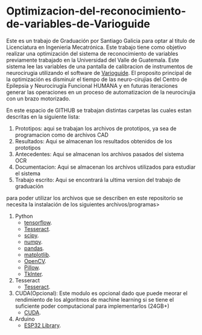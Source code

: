 # Optimizacion-del-reconocimiento-de-variables-de-Varioguide
Este es un trabajo de Graduación por Santiago Galicia para optar al titulo de Licenciatura en Ingenieria Mecatrónica.
Este trabajo tiene como objetivo realizar una optimización del sistema de reconocimiento de variables previamente trabajado en la Universidad del Valle de Guatemala. Este sistema lee las variables de una pantalla de calibracion de instrumentos de neurocirugia utilizando el software de [Varioguide](https://www.brainlab.com/es/productos-de-cirugia/relacion-de-productos-de-neurocirugia/navegacion-craneal/). 
El proposito principal de la optimización es disminuir el tiempo de las neuro-cirujias del Centro de Epilepsia y Neurocirugía Funcional HUMANA y en futuras iteraciones generar las operaciones en un proceso de automatizacion de la neurocirujia con un brazo motorizado.

En este espacio de GITHUB se trabajan distintas carpetas las cuales estan descritas en la siguiente lista:

1. Prototipos: aqui se trabajan los archivos de prototipos, ya sea de programacion como de archivos CAD 
2. Resultados: Aqui se almacenan los resultados obtenidos de los prototipos
3. Antecedentes: Aqui se almacenan los archivos pasados del sistema OCR
4. Documentacion: Aqui se almacenan los archivos utilizados para estudiar el sistema
5. Trabajo escrito: Aqui se encontrará la ultima version del trabajo de graduación

para poder utilizar los archivos que se describen en este repositorio se necesita la instalación de los siguientes archivos/programas>
1. Python
	* [tensorflow](https://www.tensorflow.org/install/pip).
	* [Tesseract](https://pypi.org/project/pytesseract/).
	* [scipy](https://scipy.org/install/).
	* [numpy](https://numpy.org/install/).
	* [pandas](https://pypi.org/project/pandas/).
	* [matplotlib](https://matplotlib.org/stable/users/installing/index.html).
	* [OpenCV](https://pypi.org/project/opencv-python/).
	* [Pillow](https://pypi.org/project/Pillow/).
	* [TkInter](https://www.tutorialspoint.com/how-to-install-tkinter-in-python).
2. Tesseract
	* [Tesseract](https://github.com/tesseract-ocr/tesseract).
3. CUDA(Opcional):  Este modulo es opcional dado que puede meorar el rendimiento de los algoritmos de machine learning si se tiene el suficiente poder computacional para implementarlos (24GB+)
	* [CUDA](https://developer.nvidia.com/cuda-downloads).
4. Arduino
	* [ESP32 Library](https://randomnerdtutorials.com/installing-the-esp32-board-in-arduino-ide-windows-instructions/).
